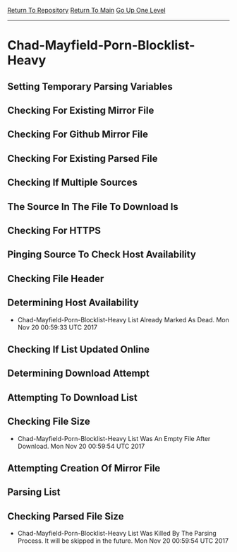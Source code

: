 [Return To Repository](https://github.com/deathbybandaid/piholeparser/)
[Return To Main](https://github.com/deathbybandaid/piholeparser/blob/master/RecentRunLogs/Mainlog.md)
[Go Up One Level](https://github.com/deathbybandaid/piholeparser/blob/master/RecentRunLogs/TopLevelScripts/30-Processing-Blacklists.md)
____________________________________
# Chad-Mayfield-Porn-Blocklist-Heavy
## Setting Temporary Parsing Variables
## Checking For Existing Mirror File
## Checking For Github Mirror File
## Checking For Existing Parsed File
## Checking If Multiple Sources
## The Source In The File To Download Is
## Checking For HTTPS
## Pinging Source To Check Host Availability
## Checking File Header
## Determining Host Availability
* Chad-Mayfield-Porn-Blocklist-Heavy List Already Marked As Dead. Mon Nov 20 00:59:33 UTC 2017
## Checking If List Updated Online
## Determining Download Attempt
## Attempting To Download List
## Checking File Size
* Chad-Mayfield-Porn-Blocklist-Heavy List Was An Empty File After Download. Mon Nov 20 00:59:54 UTC 2017
## Attempting Creation Of Mirror File
## Parsing List
## Checking Parsed File Size
* Chad-Mayfield-Porn-Blocklist-Heavy List Was Killed By The Parsing Process. It will be skipped in the future. Mon Nov 20 00:59:54 UTC 2017
